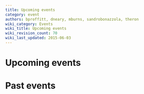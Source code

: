 ```yaml
---
title: Upcoming events
category: event
authors: bproffitt, dneary, mburns, sandrobonazzola, theron
wiki_category: Events
wiki_title: Upcoming events
wiki_revision_count: 70
wiki_last_updated: 2015-06-03
---
```


# Upcoming events

<startfeed/>

<endfeed/>

# Past events

<startfeed />

<endfeed/>
